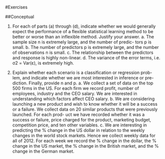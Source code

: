 #Exercises

##Conceptual

1. For each of parts (a) through (d), indicate whether we would generally expect the performance of a flexible statistical learning method to be better or worse than an inflexible method. Justify your answer.
	a. The sample size n is extremely large, and the number of predic- tors p is small.
	b. The number of predictors p is extremely large, and the number of observations n is small.
	c. The relationship between the predictors and response is highly non-linear.
	d. The variance of the error terms, i.e. σ2 = Var(ε), is extremely high.

2. Explain whether each scenario is a classification or regression prob- lem, and indicate whether we are most interested in inference or pre- diction. Finally, provide n and p.
	a. We collect a set of data on the top 500 firms in the US. For each firm we record profit, number of employees, industry and the CEO salary. We are interested in understanding which factors affect CEO salary.
	b. We are considering launching a new product and wish to know whether it will be a success or a failure. We collect data on 20 similar products that were previously launched. For each prod- uct we have recorded whether it was a success or failure, price charged for the product, marketing budget, competition price, and ten other variables.
	c. We are interesting in predicting the % change in the US dollar in relation to the weekly changes in the world stock markets. Hence we collect weekly data for all of 2012. For each week we record the % change in the dollar, the % change in the US market, the % change in the British market, and the % change in the German market.


